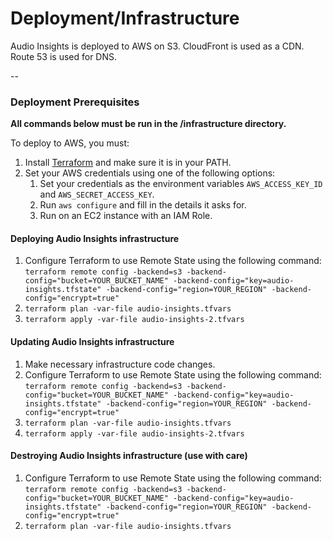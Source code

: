 # Deployment/Infrastructure

Audio Insights is deployed to AWS on S3. CloudFront is used as a CDN. Route 53 is used for DNS.

--

### Deployment Prerequisites

**All commands below must be run in the /infrastructure directory.**

To deploy to AWS, you must:

1. Install [Terraform](https://www.terraform.io/) and make sure it is in your PATH.
1. Set your AWS credentials using one of the following options:
   1. Set your credentials as the environment variables `AWS_ACCESS_KEY_ID` and `AWS_SECRET_ACCESS_KEY`.
   1. Run `aws configure` and fill in the details it asks for.
   1. Run on an EC2 instance with an IAM Role.

#### Deploying Audio Insights infrastructure

1. Configure Terraform to use Remote State using the following command:
```terraform remote config -backend=s3 -backend-config="bucket=YOUR_BUCKET_NAME" -backend-config="key=audio-insights.tfstate" -backend-config="region=YOUR_REGION" -backend-config="encrypt=true"```
1. `terraform plan -var-file audio-insights.tfvars`
1. `terraform apply -var-file audio-insights-2.tfvars`

#### Updating Audio Insights infrastructure

1. Make necessary infrastructure code changes.
1. Configure Terraform to use Remote State using the following command:
```terraform remote config -backend=s3 -backend-config="bucket=YOUR_BUCKET_NAME" -backend-config="key=audio-insights.tfstate" -backend-config="region=YOUR_REGION" -backend-config="encrypt=true"```
1. `terraform plan -var-file audio-insights.tfvars`
1. `terraform apply -var-file audio-insights-2.tfvars`

#### Destroying Audio Insights infrastructure (use with care)

1. Configure Terraform to use Remote State using the following command:
```terraform remote config -backend=s3 -backend-config="bucket=YOUR_BUCKET_NAME" -backend-config="key=audio-insights.tfstate" -backend-config="region=YOUR_REGION" -backend-config="encrypt=true"```
1. `terraform plan -var-file audio-insights.tfvars`

